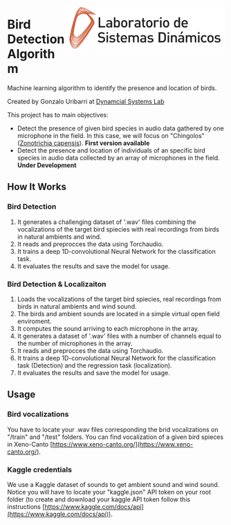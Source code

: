 <img src="https://github.com/gon-uri/bird_detection/blob/main/img/LogoLSD.png" align="right"
     alt="LSD logo" width="370" height="100">
     
# Bird Detection Algorithm

Machine learning algorithm to identify the presence and location of birds.

Created by Gonzalo Uribarri at [Dynamcial Systems Lab](http://www.lsd.df.uba.ar/research/)

This project has to main objectives:
* Detect the presence of given bird species in audio data gathered by one microphone in the field. In this case, we will focus on "Chingolos" ([Zonotrichia capensis](https://es.wikipedia.org/wiki/Zonotrichia_capensis)). **First version available**
* Detect the presence and location of individuals of an specific bird species in audio data collected by an array of microphones in the field. **Under Development**

## How It Works

### Bird Detection
1. It generates a challenging dataset of '.wav' files combining the vocalizations of the target bird spiecies with real recordings from birds in natural ambients and wind.
2. It reads and preprocces the data using Torchaudio.
3. It trains a deep 1D-convolutional Neural Network for the classification task.
4. It evaluates the results and save the model for usage.

### Bird Detection & Localizaiton
1. Loads the vocalizations of the target bird spiecies, real recordings from birds in natural ambients and wind sound.
2. The birds and ambient sounds are located in a simple virtual open field enviroment.
3. It computes the sound arriving to each microphone in the array.
4. It generates a dataset of '.wav' files with a number of channels equal to the number of microphones in the array.
6. It reads and preprocces the data using Torchaudio.
7. It trains a deep 1D-convolutional Neural Network for the classification task (Detection) and the regression task (localization).
8. It evaluates the results and save the model for usage.

## Usage

### Bird vocalizations
You have to locate your .wav files corresponding the brid vocalizations on "/train" and "/test" folders. You can find vocalization of a given bird spieces in Xeno-Canto [https://www.xeno-canto.org/](https://www.xeno-canto.org/).

### Kaggle credentials
We use a Kaggle dataset of sounds to get ambient sound and wind sound. Notice you will have to locate your "kaggle.json" API token on your root folder (to create and download your kaggle API token follow this instructions [https://www.kaggle.com/docs/api](https://www.kaggle.com/docs/api)).
